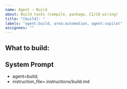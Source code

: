 ```yaml
---
name: Agent – Build
about: Build tasks (compile, package, CI/CD wiring)
title: "[build]: "
labels: "agent:build, area:automation, agent:copilot"
assignees: ""
---
```


## What to build:

## System Prompt

- agent=build;
- instruction_file=.instructions/build.md
